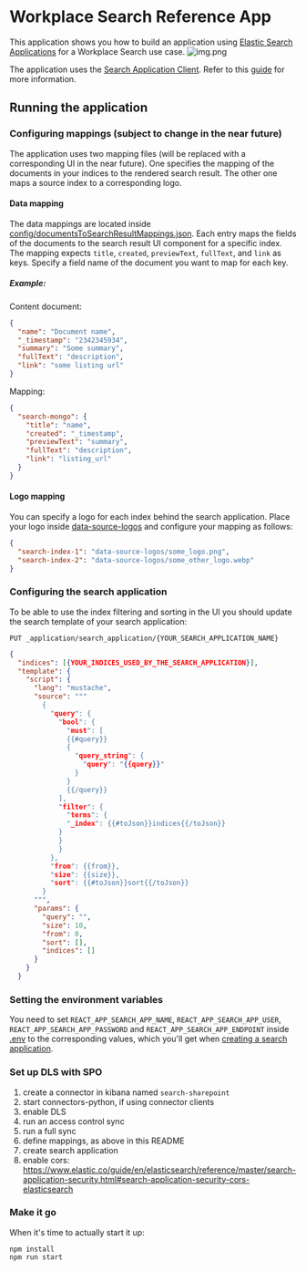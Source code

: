 # Workplace Search Reference App

This application shows you how to build an application using [Elastic Search Applications](https://www.elastic.co/guide/en/enterprise-search/current/search-applications.html) for a Workplace Search use case.
![img.png](img.png)

The application uses the [Search Application Client](https://github.com/elastic/search-application-client). Refer to this [guide](https://www.elastic.co/guide/en/enterprise-search/current/search-applications-search.html) for more information.

## Running the application

### Configuring mappings (subject to change in the near future)

The application uses two mapping files (will be replaced with a corresponding UI in the near future).
One specifies the mapping of the documents in your indices to the rendered search result.
The other one maps a source index to a corresponding logo.

#### Data mapping

The data mappings are located inside [config/documentsToSearchResultMappings.json](src/config/documentsToSearchResultMappings.json).
Each entry maps the fields of the documents to the search result UI component for a specific index. The mapping expects `title`, `created`, `previewText`, `fullText`, and `link` as keys.
Specify a field name of the document you want to map for each key.

##### Example:

Content document:

````json
{
  "name": "Document name",
  "_timestamp": "2342345934",
  "summary": "Some summary",
  "fullText": "description",
  "link": "some listing url"
}
````

Mapping:
````json
{
  "search-mongo": {
    "title": "name",
    "created": "_timestamp",
    "previewText": "summary",
    "fullText": "description",
    "link": "listing_url"
  }
}
````

#### Logo mapping
You can specify a logo for each index behind the search application. Place your logo inside [data-source-logos](public/data-source-logos) and configure
your mapping as follows:

````json
{
  "search-index-1": "data-source-logos/some_logo.png",
  "search-index-2": "data-source-logos/some_other_logo.webp"
}
````

### Configuring the search application

To be able to use the index filtering and sorting in the UI you should update the search template of your search application:

`PUT _application/search_application/{YOUR_SEARCH_APPLICATION_NAME}`
````json
{
  "indices": [{YOUR_INDICES_USED_BY_THE_SEARCH_APPLICATION}],
  "template": {
    "script": {
      "lang": "mustache",
      "source": """
        {
          "query": {
            "bool": {
              "must": [
              {{#query}}
              {
                "query_string": {
                  "query": "{{query}}"
                }
              }
              {{/query}}
            ],
            "filter": {
              "terms": {
              "_index": {{#toJson}}indices{{/toJson}}
            }
            }
            }
          },
          "from": {{from}},
          "size": {{size}},
          "sort": {{#toJson}}sort{{/toJson}}
        }
      """,
      "params": {
        "query": "",
        "size": 10,
        "from": 0,
        "sort": [],
        "indices": []
      }
    }
  }
````

### Setting the environment variables

You need to set `REACT_APP_SEARCH_APP_NAME`, `REACT_APP_SEARCH_APP_USER`, `REACT_APP_SEARCH_APP_PASSWORD` and `REACT_APP_SEARCH_APP_ENDPOINT` inside [.env](.env) to the corresponding values, which you'll get when [creating a search application](https://www.elastic.co/guide/en/enterprise-search/current/search-applications.html).

### Set up DLS with SPO
1. create a connector in kibana named `search-sharepoint` 
2. start connectors-python, if using connector clients
3. enable DLS
4. run an access control sync
5. run a full sync
6. define mappings, as above in this README
7. create search application
8. enable cors: https://www.elastic.co/guide/en/elasticsearch/reference/master/search-application-security.html#search-application-security-cors-elasticsearch


### Make it go

When it's time to actually start it up:

```
npm install
npm run start
```